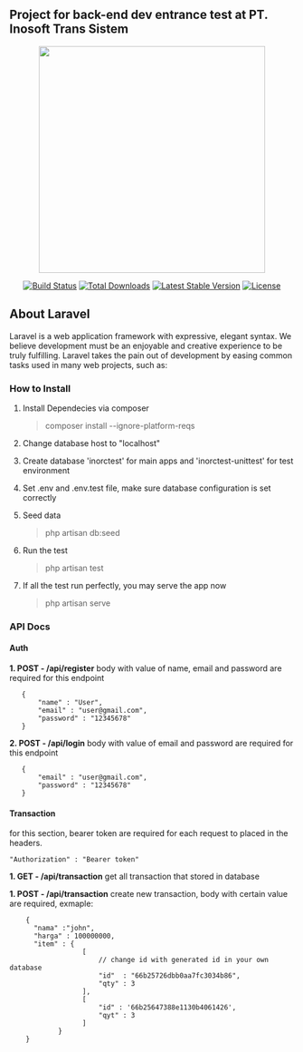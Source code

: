 ## Project for back-end dev entrance test at PT. Inosoft Trans Sistem

<p align="center"><a href="https://laravel.com" target="_blank"><img src="https://raw.githubusercontent.com/laravel/art/master/logo-lockup/5%20SVG/2%20CMYK/1%20Full%20Color/laravel-logolockup-cmyk-red.svg" width="400"></a></p>

<p align="center">
<a href="https://travis-ci.org/laravel/framework"><img src="https://travis-ci.org/laravel/framework.svg" alt="Build Status"></a>
<a href="https://packagist.org/packages/laravel/framework"><img src="https://img.shields.io/packagist/dt/laravel/framework" alt="Total Downloads"></a>
<a href="https://packagist.org/packages/laravel/framework"><img src="https://img.shields.io/packagist/v/laravel/framework" alt="Latest Stable Version"></a>
<a href="https://packagist.org/packages/laravel/framework"><img src="https://img.shields.io/packagist/l/laravel/framework" alt="License"></a>
</p>

## About Laravel

Laravel is a web application framework with expressive, elegant syntax. We believe development must be an enjoyable and creative experience to be truly fulfilling. Laravel takes the pain out of development by easing common tasks used in many web projects, such as:

### How to Install

1. Install Dependecies via composer

    > composer install --ignore-platform-reqs

2. Change database host to "localhost"

3. Create database 'inorctest' for main apps and 'inorctest-unittest' for test environment

4. Set .env and .env.test file, make sure database configuration is set correctly

5. Seed data

    > php artisan db:seed

6. Run the test

    > php artisan test

7. If all the test run perfectly, you may serve the app now
    > php artisan serve

### API Docs

#### Auth

**1. POST - /api/register**
body with value of name, email and password are required for this endpoint

```
   {
       "name" : "User",
       "email" : "user@gmail.com",
       "password" : "12345678"
   }
```

**2. POST - /api/login**
body with value of email and password are required for this endpoint

```
   {
       "email" : "user@gmail.com",
       "password" : "12345678"
   }
```

#### Transaction

for this section, bearer token are required for each request to placed in the headers.

```
"Authorization" : "Bearer token"
```

**1. GET - /api/transaction**
get all transaction that stored in database

**1. POST - /api/transaction**
create new transaction, body with certain value are required, exmaple:

```
    {
      "nama" :"john",
      "harga" : 100000000,
      "item" : {
                  [
                      // change id with generated id in your own database
                      "id"  : "66b25726dbb0aa7fc3034b86",
                      "qty" : 3
                  ],
                  [
                      "id" : '66b25647388e1130b4061426',
                      "qyt" : 3
                  ]
            }
    }
```
